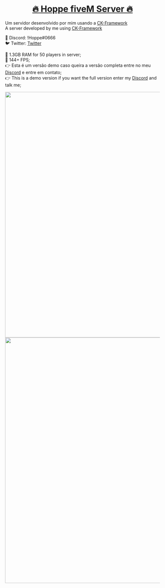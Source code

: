 <h1 align="center">
    <a href="https://pt-br.reactjs.org/">🔥 Hoppe fiveM Server 🔥</a>
</h1>

Um servidor desenvolvido por mim usando a [CK-Framework](https://github.com/ycr4zy/FreeGamemode)
<br>
A server developed by me using [CK-Framework](https://github.com/ycr4zy/FreeGamemode)

👤 Discord: !Hoppe#0666
<br>
🐦 Twitter: [Twitter](https://twitter.com/GabrielhoppeM)

🌈 1.3GB RAM for 50 players in server;
<br>
🌈 144+ FPS;
<br>
👉 Esta é um versão demo caso queira a versão completa entre no meu [Discord](https://discord.gg/ryUSZRy) e entre em contato;
<br>
👉 This is a demo version if you want the full version enter my [Discord](https://discord.gg/ryUSZRy) and talk me;

<img src="https://cdn.discordapp.com/attachments/732940520015527937/747556553048981554/fps.PNG" width="800rem" height="auto" />
<br>
<img src="https://cdn.discordapp.com/attachments/732940520015527937/747962033323900928/fixchest.PNG" width="800rem" height="auto" />
